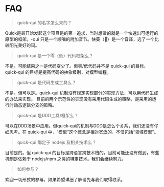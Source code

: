 # FAQ

> quick-qui 的名字怎么来的？

Quick是最开始发起这个项目是的第一追求，当时想做的就是一个快速出可运行的原型的框架。-qui 只是一个顺嘴的附加音节。快葵（🌻）是一个音译，选了一个比较阳光美好的词。

> quick-qui 是一个零（低）代码框架么？

不是。可能结果之一是代码变少了。但零/低代码并不是 quick-qui 的目标。quick-qui 的目标是提高代码的抽象级别，对模型编程。

> quick-qui 是代码生成工具么？

不是。但可以是。quick-qui 机制没有规定实现部分的实现方法，可以用代码生成的办法来实现。
目前的两个示范性的实现没有采用代码生成的策略，是采用的运行时动态逻辑分支的策略。

> quick-qui 是DDD工具/框架么？

可以在DDD场景中应用。但quick-qui的机制与DDD是怎么个关系，我们还没有仔细思考。在 quick-qui 中，“模型”这个概念是相对宽泛的，不仅包括“领域模型”。

> quick-qui 绑定于 nodejs 及相关技术么？

目前是的。但 quick-qui 的目标是跨语言跨技术栈的。目前可能还没有做到，有些机制是依赖于 nodejs/npm 之类的特定技术。我们会继续努力。

> 如何参与？

欢迎一切形式的参与，如果希望详细了解请先与我们取得联系。

